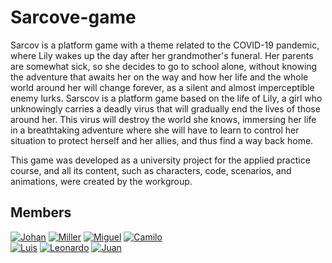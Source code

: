 # Sarcove-game

Sarcov is a platform game with a theme related to the COVID-19 pandemic, where Lily wakes up the day after her grandmother's funeral. Her parents are somewhat sick, so she decides to go to school alone, without knowing the adventure that awaits her on the way and how her life and the whole world around her will change forever, as a silent and almost imperceptible enemy lurks. Sarscov is a platform game based on the life of Lily, a girl who unknowingly carries a deadly virus that will gradually end the lives of those around her. This virus will destroy the world she knows, immersing her life in a breathtaking adventure where she will have to learn to control her situation to protect herself and her allies, and thus find a way back home.

This game was developed as a university project for the applied practice course, and all its content, such as characters, code, scenarios, and animations, were created by the workgroup.

## Members

[![Johan](https://img.shields.io/badge/Johan_Santiago_Bernal_Velasquez-green?style=for-the-badge&logo=Github&logoColor=white&labelColor=101010)](https://github.com/Jobernal10)
[![Miller](https://img.shields.io/badge/miller_esteban_arevalo_higuera-green?style=for-the-badge&logo=Github&logoColor=white&labelColor=101010)](https://github.com/Miarevalo3)
[![Miguel](https://img.shields.io/badge/MIGUEL_ANGEL_GARCIA_PERILLA-green?style=for-the-badge&logo=Github&logoColor=white&labelColor=101010)](https://github.com/Miguelito-Poli)
[![Camilo](https://img.shields.io/badge/Camilo_Alexander_Arias_Guerreo-green?style=for-the-badge&logo=Github&logoColor=white&labelColor=101010)](https://github.com/Guerrero1442)
</br>
[![Luis](https://img.shields.io/badge/Luis_Sebastian_Huertas_Torres-green?style=for-the-badge&logo=Github&logoColor=white&labelColor=101010)](https://github.com/Luishuertas02)
[![Leonardo](https://img.shields.io/badge/CRISTIAN_LEONARDO_OLMOS_OLMOS-green?style=for-the-badge&logo=Github&logoColor=white&labelColor=101010)](https://github.com/leonardoohy)
[![Juan](https://img.shields.io/badge/Juan_David_Ovalle_Ocampo-green?style=for-the-badge&logo=Github&logoColor=white&labelColor=101010)](https://github.com/Juanelo2000)

